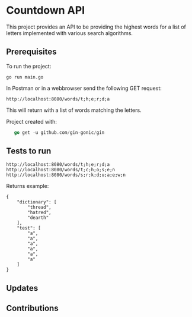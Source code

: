 # Countdown API

This project provides an API to be providing the highest words for a list of letters implemented with various search algorithms.

## Prerequisites

To run the project:

```
go run main.go
```

In Postman or in a webbrowser send the following GET request:

```http://localhost:8080/words/t;h;e;r;d;a```

This will return with a list of words matching the letters.

Project created with:

```go mod init countdownapi
   go get -u github.com/gin-gonic/gin
```

## Tests to run

```
http://localhost:8080/words/t;h;e;r;d;a
http://localhost:8080/words/t;c;h;o;s;e;n
http://localhost:8080/words/s;r;k;d;u;a;e;w;n

```

Returns example:
```
{
    "dictionary": [
        "thread",
        "hatred",
        "dearth"
    ],
    "test": [
        "a",
        "a",
        "a",
        "a",
        "a",
        "a"
    ]
}
```

## Updates


## Contributions